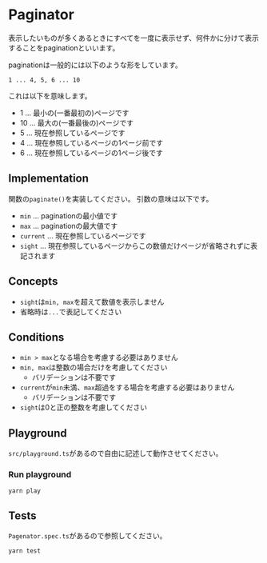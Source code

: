 # Paginator

表示したいものが多くあるときにすべてを一度に表示せず、何件かに分けて表示することをpaginationといいます。

paginationは一般的には以下のような形をしています。

```
1 ... 4, 5, 6 ... 10
```

これは以下を意味します。

* 1 ... 最小の(一番最初の)ページです
* 10 ... 最大の(一番最後の)ページです
* 5 ... 現在参照しているページです
* 4 ... 現在参照しているページの1ページ前です
* 6 ... 現在参照しているページの1ページ後です

## Implementation

関数の`paginate()`を実装してください。
引数の意味は以下です。

* `min` ... paginationの最小値です
* `max` ... paginationの最大値です
* `current` ... 現在参照しているページです
* `sight` ...  現在参照しているページからこの数値だけページが省略されずに表記されます

## Concepts

* `sight`は`min, max`を超えて数値を表示しません
* 省略時は`...`で表記してください

## Conditions

* `min > max`となる場合を考慮する必要はありません
* `min, max`は整数の場合だけを考慮してください
    * バリデーションは不要です
* `current`が`min`未満、`max`超過をする場合を考慮する必要はありません
    * バリデーションは不要です
* `sight`は0と正の整数を考慮してください

## Playground

`src/playground.ts`があるので自由に記述して動作させてください。

### Run playground

```
yarn play
```

## Tests

`Pagenator.spec.ts`があるので参照してください。

```
yarn test
```